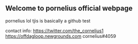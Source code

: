  ## Welcome to pornelius official webpage


pornelius lol
tjis is basically a github test 

contact info:
https://twitter.com/the_cornelius1
https://offdagloop.newgrounds.com
cornelius#4059
